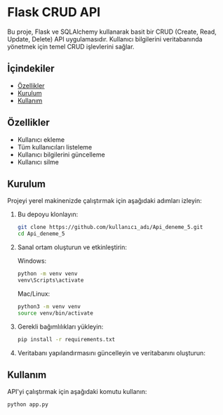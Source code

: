 # Flask CRUD API

Bu proje, Flask ve SQLAlchemy kullanarak basit bir CRUD (Create, Read, Update, Delete) API uygulamasıdır. Kullanıcı bilgilerini veritabanında yönetmek için temel CRUD işlevlerini sağlar.

## İçindekiler

- [Özellikler](#özellikler)
- [Kurulum](#kurulum)
- [Kullanım](#kullanım)
  
## Özellikler

- Kullanıcı ekleme
- Tüm kullanıcıları listeleme
- Kullanıcı bilgilerini güncelleme
- Kullanıcı silme

## Kurulum

Projeyi yerel makinenizde çalıştırmak için aşağıdaki adımları izleyin:

1. Bu depoyu klonlayın:

    ```sh
    git clone https://github.com/kullanıcı_adı/Api_deneme_5.git
    cd Api_deneme_5
    ```

2. Sanal ortam oluşturun ve etkinleştirin:

    Windows:

    ```sh
    python -m venv venv
    venv\Scripts\activate
    ```

    Mac/Linux:

    ```sh
    python3 -m venv venv
    source venv/bin/activate
    ```

3. Gerekli bağımlılıkları yükleyin:

    ```sh
    pip install -r requirements.txt
    ```

4. Veritabanı yapılandırmasını güncelleyin ve veritabanını oluşturun:


## Kullanım

API'yi çalıştırmak için aşağıdaki komutu kullanın:

```sh
python app.py

